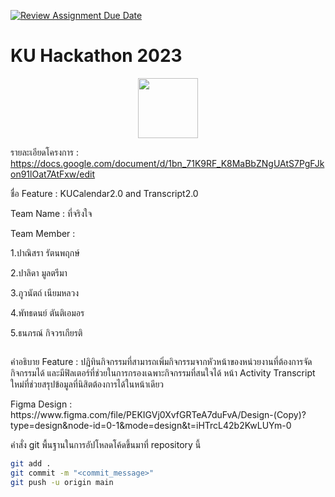 [![Review Assignment Due Date](https://classroom.github.com/assets/deadline-readme-button-24ddc0f5d75046c5622901739e7c5dd533143b0c8e959d652212380cedb1ea36.svg)](https://classroom.github.com/a/DRfJgED0)
# KU Hackathon 2023 
<p align="center">
<img width="96px" src="https://s3.tech.nisit.ku.ac.th/assets/ku-hackathon/main-logo.webp" />
</p>

รายละเอียดโครงการ : https://docs.google.com/document/d/1bn_71K9RF_K8MaBbZNgUAtS7PgFJkon91lOat7AtFxw/edit

<p>ชื่อ Feature : KUCalendar2.0 and Transcript2.0</p>
<p>Team Name : ที่จริงใจ</p>
<p>Team Member :</p>
<p>1.ปาณิสรา รัตนพฤกษ์</p>
<p>2.ปาลิดา มูลตรีมา</p>
<p>3.ภูวนัตถ์ เนียมหลวง</p>
<p>4.พัทธดนย์ ตันติเอมอร</p>
<p>5.ธนภรณ์ กิจวรเกียรติ</p>
<img src=""/>
<p>คำอธิบาย Feature : ปฎิทินกิจกรรมที่สามารถเพิ่มกิจกรรมจากหัวหน้าของหน่วยงานที่ต้องการจัดกิจกรรมได้ และมีฟิลเตอร์ที่ช่วยในการกรองเฉพาะกิจกรรมที่สนใจได้ หน้า Activity Transcript ใหม่ที่ช่วยสรุปข้อมูลที่นิสิตต้องการได้ในหน้าเดียว</p>

<p>Figma Design : https://www.figma.com/file/PEKIGVj0XvfGRTeA7duFvA/Design-(Copy)?type=design&node-id=0-1&mode=design&t=iHTrcL42b2KwLUYm-0</p>

คำสั่ง git พื้นฐานในการอัปโหลดโค้ดขึ้นมาที่ repository นี้


```bash
git add .
git commit -m "<commit_message>"
git push -u origin main
```
